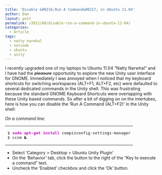 ```yaml
---
title: 'Disable &#8216;Run A Command&#8217; in Ubuntu 11.04'
author: Dan
layout: post
permalink: /2011/06/disable-run-a-command-in-ubuntu-11-04/
categories:
  - Article
tags:
  - natty narwhal
  - notcode
  - ubuntu
  - unity
---
```

<p>I recently upgraded one of my laptops to Ubuntu 11.04 &#8220;Natty Narwhal&#8221; and I have had the <del><em>pleasure</em></del> opportunity to explore the new Unity user interface for GNOME. Immediately I was annoyed when I noticed that my keyboard shortcuts for switching workspaces (ALT+F1, ALT+F2, etc) were defaulted to several dedicated commands in the Unity shell. This was frustrating because the standard GNOME Keyboard Shortcuts were overlapping with these Unity based commands. So after a bit of digging on on the intertubes, here is how you can disable the &#8216;Run A Command (ALT+F2)&#8217; in the Unity shell:</p>
<p><em>On a command line:</em></p>

<div class="wp_syntax"><table><tr><td class="code"><pre class="bash" style="font-family:monospace;">$ <span style="color: #c20cb9; font-weight: bold;">sudo</span> <span style="color: #c20cb9; font-weight: bold;">apt-get install</span> compizconfig-settings-manager
$ ccsm <span style="color: #000000; font-weight: bold;">&amp;</span></pre></td></tr></table></div>

<ul>
<li>Select &#8216;Category &gt; Desktop &gt; Ubuntu Unity Plugin&#8217;</li>
<li>On the &#8216;Behavior&#8217; tab, click the button to the right of the &#8220;Key to execute a command&#8221; text.</li>
<li>Uncheck the &#8216;Enabled&#8217; checkbox and click the &#8216;Ok&#8217; button.</li>
</ul>
<p><a title="Hosted by imgur.com" href="http://i.imgur.com/eghXV.png"><img title="Hosted by imgur.com" src="http://i.imgur.com/eghXV.png" alt="" /></a></p>
